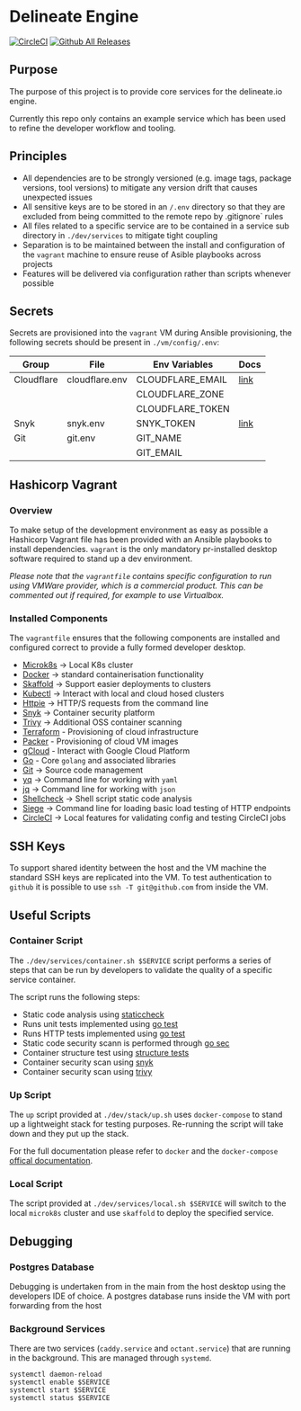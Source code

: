 # Delineate Engine

[![CircleCI](https://circleci.com/gh/delineateio/delineateio.engine.svg?style=shield)](https://circleci.com/gh/delineateio/delineateio.engine)
[![Github All Releases](https://img.shields.io/github/downloads/delineateio/delineateio.engine/total.svg)](https://github.com/delineateio/delineateio.engine/releases)

## Purpose

The purpose of this project is to provide core services for the delineate.io engine.

Currently this repo only contains an example service which has been used to refine the developer workflow and tooling.

## Principles

* All dependencies are to be strongly versioned (e.g. image tags, package versions, tool versions) to mitigate any version drift that causes unexpected issues
* All sensitive keys are to be stored in an `/.env` directory so that they are excluded from being committed to the remote repo by .gitignore` rules
* All files related to a specific service are to be contained in a service sub directory in `./dev/services` to mitigate tight coupling
* Separation is to be maintained between the install and configuration of the `vagrant` machine to ensure reuse of Asible playbooks across projects
* Features will be delivered via configuration rather than scripts whenever possible

## Secrets

Secrets are provisioned into the `vagrant` VM during Ansible provisioning, the following secrets should be present in `./vm/config/.env`:

|Group      |File             |Env Variables      |Docs                                                      |
|---        |---              |---                |---                                                       |
|Cloudflare |cloudflare.env   |CLOUDFLARE_EMAIL   |[link](https://support.cloudflare.com/hc/en-us/articles/200167836-Managing-API-Tokens-and-Keys)           |
|           |                 |CLOUDFLARE_ZONE    |                                                          |
|           |                 |CLOUDFLARE_TOKEN   |                                                          |
|Snyk       |snyk.env         |SNYK_TOKEN         |[link](https://support.snyk.io/hc/en-us/articles/360004037557-Authentication-for-API)              |
|Git        |git.env          |GIT_NAME           |                                                          |
|           |                 |GIT_EMAIL          |                                                          |

## Hashicorp Vagrant

### Overview

To make setup of the development environment as easy as possible a Hashicorp Vagrant file has been provided with an Ansible playbooks to install dependencies.  `vagrant` is the only mandatory pr-installed desktop software required to stand up a dev environment.

*Please note that the `vagrantfile` contains specific configuration to run using VMWare provider, which is a commercial product.  This can be commented out if required, for example to use Virtualbox.*

### Installed Components

The `vagrantfile` ensures that the following components are installed and configured correct to provide a fully formed developer desktop.

* [Microk8s](https://microk8s.io/) -> Local K8s cluster
* [Docker](https://www.docker.com/) -> standard containerisation functionality
* [Skaffold](https://skaffold.dev/) -> Support easier deployments to clusters
* [Kubectl](https://kubernetes.io/docs/reference/kubectl/overview/) -> Interact with local and cloud hosed clusters
* [Httpie](https://httpie.org/) -> HTTP/S requests from the command line
* [Snyk](https://snyk.io/) -> Container security platform
* [Trivy](https://github.com/aquasecurity/trivy) -> Additional OSS container scanning
* [Terraform](https://www.terraform.io/) - Provisioning of cloud infrastructure
* [Packer](https://www.packer.io/) - Provisioning of cloud VM images
* [gCloud](https://cloud.google.com/sdk) - Interact with Google Cloud Platform
* [Go](https://golang.org/) - Core `golang` and associated libraries
* [Git](https://git-scm.com/) -> Source code management
* [yq](https://github.com/mikefarah/yq) -> Command line for working with `yaml`
* [jq](https://stedolan.github.io/jq/) -> Command line for working with `json`
* [Shellcheck](https://github.com/koalaman/shellcheck) -> Shell script static code analysis
* [Siege](https://github.com/JoeDog/siege) -> Command line for loading basic load testing of HTTP endpoints
* [CircleCI](https://circleci.com/docs/2.0/local-cli/) -> Local features for validating config and testing CircleCI jobs

## SSH Keys

To support shared identity between the host and the VM machine the standard SSH keys are replicated into the VM. To test authentication to `github` it is possible to use `ssh -T git@github.com` from inside the VM.

## Useful Scripts

### Container Script

The `./dev/services/container.sh $SERVICE` script performs a series of steps that can be run by developers to validate the quality of a specific service container.

The script runs the following steps:

* Static code analysis using [staticcheck](https://staticcheck.io/)
* Runs unit tests implemented using [go test](https://golang.org/pkg/cmd/go/internal/test/)
* Runs HTTP tests implemented using [go test](https://golang.org/pkg/cmd/go/internal/test/)
* Static code security scann is performed through [go sec](https://github.com/securego/gosec)
* Container structure test using [structure tests](https://github.com/GoogleContainerTools/container-structure-test)
* Container security scan using [snyk](https://snyk.io/)
* Container security scan using [trivy](https://github.com/aquasecurity/trivy)

### Up Script

The `up` script provided at `./dev/stack/up.sh` uses `docker-compose` to stand up a lightweight stack for testing purposes.  Re-running the script will take down and they put up the stack.

For the full documentation please refer to `docker` and the `docker-compose` [offical documentation](https://github.com/docker/compose).

### Local Script

The script provided at `./dev/services/local.sh $SERVICE` will switch to the local `microk8s` cluster and use `skaffold` to deploy the specified service.

## Debugging

### Postgres Database

Debugging is undertaken from in the main from the host desktop using the developers IDE of choice. A postgres database runs inside the VM with port forwarding from the host

### Background Services

There are two services (`caddy.service` and `octant.service`) that are running in the background.  This are managed through `systemd`.

```shell
systemctl daemon-reload
systemctl enable $SERVICE
systemctl start $SERVICE
systemctl status $SERVICE
```
